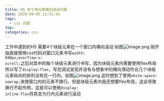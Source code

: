 ```yaml
---
title: H5 多个块元素横向滚动问题
date: 2020-08-05 11:31:41
tags:
  - css 问题
top:
categories: css
---
```


工作中遇到的H5 需要4个块级元素在一个窗口内横向滚动 如图![image.png](https://i.loli.net/2020/08/05/vytDzeV9nTL1Apx.png)
刚开始直接使用css代码对窗口元素书写<code>width: 690px;overflow-x: scroll;</code>之后对其中的每个块级元素进行书写，因为块级元素内需要使用flex布局所以写了<code>display:flex</code>，写完调试发现并没有与想象中的横向滑动符合几个块级元素纵向的排列没有在一行内，如图![image.png](https://i.loli.net/2020/08/05/tG2Hz5LC1TqUAIE.png)<!--more-->
这时想到了使用<code>white-space: nowrap;</code>来使窗口内的元素不换行。但是块级元素内我还想要flex布局，这会导致换行不起作用，这是可以使用<code>display: inline-flex</code>将其变为行内元素进行滚动